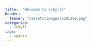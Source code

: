 ```yaml
---
title:  "Welcome to Jekyll!"
header:
  teaser: "/assets/images/500x300.png"
categories: 
  - Jekyll
tags:
  - update
---
```




